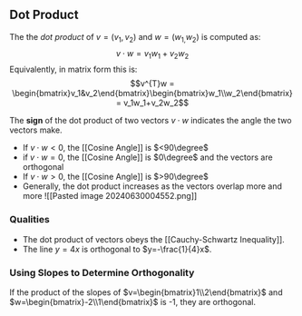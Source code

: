 ## Dot Product
The the *dot product* of $v=(v_{1}, v_{2})$ and $w=(w_{1,}w_2)$ is computed as:
$$v \cdot w = v_{1}w_{1} + v_{2}w_{2}$$
Equivalently, in matrix form this is:
$$v^{T}w = \begin{bmatrix}v_1&v_2\end{bmatrix}\begin{bmatrix}w_1\\w_2\end{bmatrix} = v_1w_1+v_2w_2$$

The **sign** of the dot product of two vectors $v \cdot w$ indicates the angle the two vectors make.
* If $v \cdot w < 0$, the [[Cosine Angle]] is $<90\degree$
* if $v \cdot w = 0$, the [[Cosine Angle]] is $0\degree$ and the vectors are orthogonal
* If $v \cdot w > 0$, the [[Cosine Angle]] is $>90\degree$
* Generally, the dot product increases as the vectors overlap more and more
	![[Pasted image 20240630004552.png]]


### Qualities
* The dot product of vectors obeys the [[Cauchy-Schwartz Inequality]].
* The line $y=4x$ is orthogonal to $y=-\frac{1}{4}x$.

### Using Slopes to Determine Orthogonality
If the product of the slopes of $v=\begin{bmatrix}1\\2\end{bmatrix}$ and $w=\begin{bmatrix}-2\\1\end{bmatrix}$ is -1, they are orthogonal.